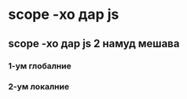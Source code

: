 # scope -хо   дар   js
## scope -хо  дар   js  2 намуд мешава 
 ### 1-ум  глобалние 
  ### 2-ум  локалние 

  
